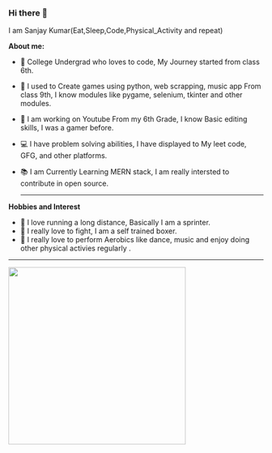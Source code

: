 ### Hi there 👋

I am Sanjay Kumar(Eat,Sleep,Code,Physical_Activity and repeat)

**About me:**
- 🚀 College Undergrad who loves to code, My Journey started from class 6th.
- 🐍 I used to Create games using python, web scrapping, music app From class 9th, I know modules like pygame, selenium, tkinter and other modules.
- 🎇 I am working on Youtube From my 6th Grade, I know Basic editing skills, I was a gamer before.
- 💻 I have problem solving abilities, I have displayed to My leet code, GFG, and other platforms.
- 📚 I am Currently Learning MERN stack, I am really intersted to contribute in open source.

  ---
  
**Hobbies and Interest**
- 🏃 I love running a long distance, Basically I am a sprinter.
- 🥊 I really love to fight, I am a self trained boxer.
- 🕺 I really love to perform Aerobics like dance, music and enjoy doing other physical activies regularly .
---
<p>
  <img src="https://api.vaunt.dev/v1/github/entities/05sanjaykumar/achievements?format=svg&limit=3" width="350" />
</p>
